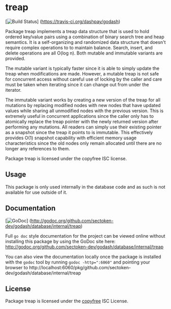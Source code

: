 treap
=====

[![Build Status](https://travis-ci.org/dashpay/godash.png?branch=master)]
(https://travis-ci.org/dashpay/godash)

Package treap implements a treap data structure that is used to hold ordered
key/value pairs using a combination of binary search tree and heap semantics.
It is a self-organizing and randomized data structure that doesn't require
complex operations to to maintain balance.  Search, insert, and delete
operations are all O(log n).  Both mutable and immutable variants are provided.

The mutable variant is typically faster since it is able to simply update the
treap when modifications are made.  However, a mutable treap is not safe for
concurrent access without careful use of locking by the caller and care must be
taken when iterating since it can change out from under the iterator.

The immutable variant works by creating a new version of the treap for all
mutations by replacing modified nodes with new nodes that have updated values
while sharing all unmodified nodes with the previous version.  This is extremely
useful in concurrent applications since the caller only has to atomically
replace the treap pointer with the newly returned version after performing any
mutations.  All readers can simply use their existing pointer as a snapshot
since the treap it points to is immutable.  This effectively provides O(1)
snapshot capability with efficient memory usage characteristics since the old
nodes only remain allocated until there are no longer any references to them.

Package treap is licensed under the copyfree ISC license.

## Usage

This package is only used internally in the database code and as such is not
available for use outside of it.

## Documentation

[![GoDoc](https://godoc.org/github.com/sectoken-dev/godash/database/internal/treap?status.png)]
(http://godoc.org/github.com/sectoken-dev/godash/database/internal/treap)

Full `go doc` style documentation for the project can be viewed online without
installing this package by using the GoDoc site here:
http://godoc.org/github.com/sectoken-dev/godash/database/internal/treap

You can also view the documentation locally once the package is installed with
the `godoc` tool by running `godoc -http=":6060"` and pointing your browser to
http://localhost:6060/pkg/github.com/sectoken-dev/godash/database/internal/treap

## License

Package treap is licensed under the [copyfree](http://copyfree.org) ISC
License.
